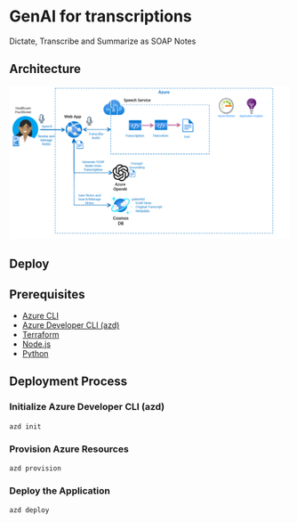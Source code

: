 # GenAI for transcriptions

Dictate, Transcribe and Summarize as SOAP Notes


## Architecture

![Arch](docs/arch.png)


## Deploy

## Prerequisites

- [Azure CLI](https://docs.microsoft.com/en-us/cli/azure/install-azure-cli)
- [Azure Developer CLI (azd)](https://learn.microsoft.com/en-us/azure/developer/azure-developer-cli/install-azd)
- [Terraform](https://learn.hashicorp.com/tutorials/terraform/install-cli)
- [Node.js](https://nodejs.org/en/download/) 
- [Python](https://python.org/) 

## Deployment Process

### Initialize Azure Developer CLI (azd)

```
azd init
```
### Provision Azure Resources

```
azd provision
```

### Deploy the Application

```
azd deploy
```
